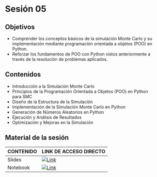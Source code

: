 # Sesión 05

## Objetivos

- Comprender los conceptos básicos de la simulación Monte Carlo y su implementación mediante programación orientada a objetos (POO) en Python.
- Reforzar los fundamentos de POO con Python vistos anteriormente a través de la resolución de problemas aplicados.

## Contenidos

- Introducción a la Simulación Monte Carlo
- Principios de la Programación Orientada a Objetos (POO) en Python para SMC
- Diseño de la Estructura de la Simulación
- Implementación de la Simulación Monte Carlo en Python
- Generación de Números Aleatorios en Python
- Ejecución y Análisis de Resultados
- Optimización y Mejoras en la Simulación

## Material de la sesión

| CONTENIDO | LINK DE ACCESO DIRECTO |
| --------- | ---------------------- |
| Slides    | [![Link](https://img.shields.io/badge/Link%20a%20slides-8A2BE2)](https://docs.google.com/presentation/d/e/2PACX-1vRA5l5JwodghZs5_WfFcyWjEjPkwSaXczGTXg_Bx80Qmj2bYudftAiUz5q3g7IllcJheDuLPdHJbhgH/pub?start=false&loop=false&delayms=3000) |
| Notebook  | [![Link](https://img.shields.io/badge/Link%20a%20notebook-8A2BE2)]() |